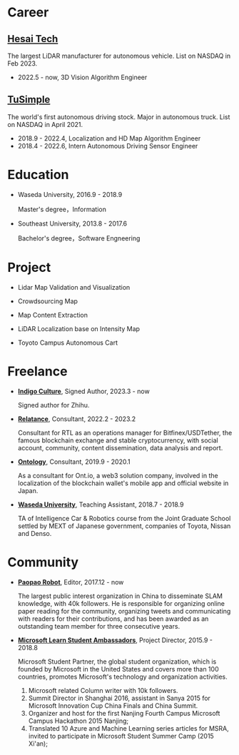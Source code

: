 # Career

## [Hesai Tech](https://www.hesaitech.com/)

The largest LiDAR manufacturer for autonomous vehicle. List on NASDAQ in Feb 2023.

- 2022.5 - now, 3D Vision Algorithm Engineer

## [TuSimple](http://tusimple.com/)

The world's first autonomous driving stock. Major in autonomous truck. List on NASDAQ in April 2021.

- 2018.9 - 2022.4, Localization and HD Map Algorithm Engineer
- 2018.4 - 2022.6, Intern Autonomous Driving Sensor Engineer

# Education

- Waseda University, 2016.9 - 2018.9

    Master's degree，Information

- Southeast University, 2013.8 - 2017.6

    Bachelor's degree，Software Engneering


# Project

- Lidar Map Validation and Visualization

- Crowdsourcing Map

- Map Content Extraction

- LiDAR Localization base on Intensity Map

- Toyoto Campus Autonomous Cart

# Freelance

- [**Indigo Culture**](https://www.zhihu.com/org/yin-di-ge-wen-hua), Signed Author, 2023.3 - now

    Signed author for Zhihu.

- [**Relatance**](https://relatance.com/), Consultant, 2022.2 - 2023.2

    Consultant for RTL as an operations manager for Bitfinex/USDTether, the famous blockchain exchange and stable cryptocurrency, with social account, community, content dissemination, data analysis and report.


- [**Ontology**](http://ont.io/), Consultant, 2019.9 - 2020.1

    As a consultant for Ont.io, a web3 solution company, involved in the localization of the blockchain wallet's mobile app and official website in Japan.


- [**Waseda University**](https://jgs.kyutech.ac.jp/), Teaching Assistant, 2018.7 - 2018.9

    TA of Intelligence Car & Robotics course from the Joint Graduate School settled by MEXT of Japanese government, companies of Toyota, Nissan and Denso.

# Community
- [**Paopao Robot**](https://github.com/PaoPaoRobot), Editor, 2017.12 - now

    The largest public interest organization in China to disseminate SLAM knowledge, with 40k followers. He is responsible for organizing online paper reading for the community, organizing tweets and communicating with readers for their contributions, and has been awarded as an outstanding team member for three consecutive years.


- [**Microsoft Learn Student Ambassadors**](https://studentambassadors.microsoft.com/), Project Director, 2015.9 - 2018.8 

    Microsoft Student Partner, the global student organization, which is founded by Microsoft in the United States and covers more than 100 countries, promotes Microsoft's technology and organization activities. 

  1. Microsoft related Column writer with 10k followers.
  2. Summit Director in Shanghai 2016, assistant in Sanya 2015 for Microsoft Innovation Cup China Finals and China Summit.
  3. Organizer and host for the first Nanjing Fourth Campus Microsoft Campus Hackathon 2015 Nanjing;
  4. Translated 10 Azure and Machine Learning series articles for MSRA, invited to participate in Microsoft Student Summer Camp (2015 Xi'an);



